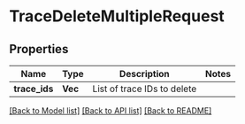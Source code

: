 # TraceDeleteMultipleRequest

## Properties

Name | Type | Description | Notes
------------ | ------------- | ------------- | -------------
**trace_ids** | **Vec<String>** | List of trace IDs to delete | 

[[Back to Model list]](../README.md#documentation-for-models) [[Back to API list]](../README.md#documentation-for-api-endpoints) [[Back to README]](../README.md)


